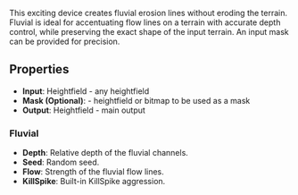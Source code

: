 

This exciting device creates fluvial erosion lines without eroding the terrain. Fluvial is ideal for accentuating flow lines on a terrain with accurate depth control, while preserving the exact shape of the input terrain. An input mask can be provided for precision. 

## Properties
- **Input**: Heightfield - any heightfield
- **Mask (Optional)**: - heightfield or bitmap to be used as a mask
- **Output**: Heightfield - main output
### Fluvial 
- **Depth**: Relative depth of the fluvial channels.
- **Seed**: Random seed.
- **Flow**: Strength of the fluvial flow lines.
- **KillSpike**: Built-in KillSpike aggression.




